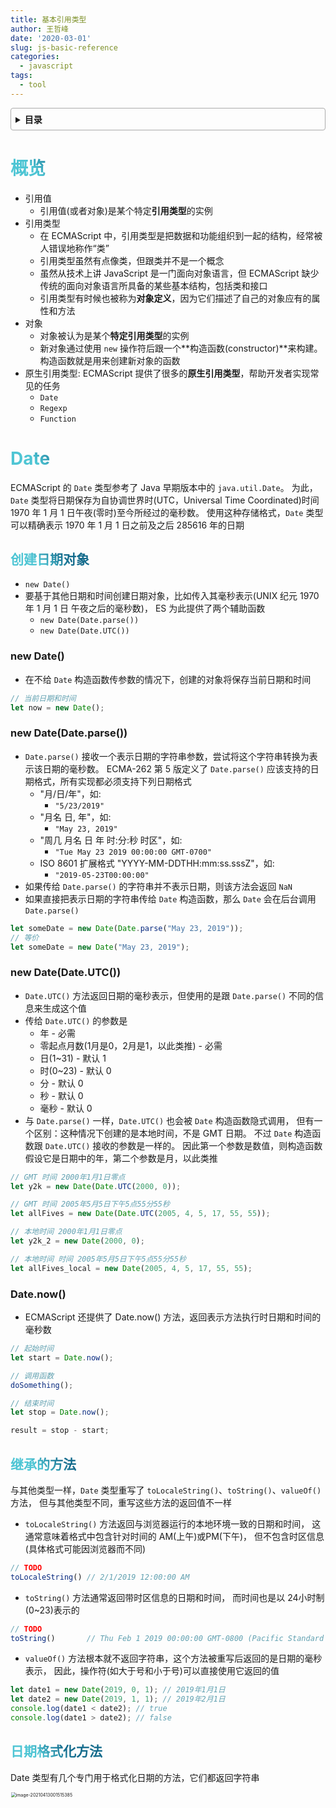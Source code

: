 ```yaml
---
title: 基本引用类型
author: 王哲峰
date: '2020-03-01'
slug: js-basic-reference
categories:
  - javascript
tags:
  - tool
---
```


<style>
h1 {
  background-color: #2B90B6;
  background-image: linear-gradient(45deg, #4EC5D4 10%, #146b8c 20%);
  background-size: 100%;
  -webkit-background-clip: text;
  -moz-background-clip: text;
  -webkit-text-fill-color: transparent;
  -moz-text-fill-color: transparent;
}
h2 {
  background-color: #2B90B6;
  background-image: linear-gradient(45deg, #4EC5D4 10%, #146b8c 20%);
  background-size: 100%;
  -webkit-background-clip: text;
  -moz-background-clip: text;
  -webkit-text-fill-color: transparent;
  -moz-text-fill-color: transparent;
}

details {
    border: 1px solid #aaa;
    border-radius: 4px;
    padding: .5em .5em 0;
}

summary {
    font-weight: bold;
    margin: -.5em -.5em 0;
    padding: .5em;
}

details[open] {
    padding: .5em;
}

details[open] summary {
    border-bottom: 1px solid #aaa;
    margin-bottom: .5em;
}
</style>

<details><summary>目录</summary><p>

- [概览](#概览)
- [Date](#date)
  - [创建日期对象](#创建日期对象)
    - [new Date()](#new-date)
    - [new Date(Date.parse())](#new-datedateparse)
    - [new Date(Date.UTC())](#new-datedateutc)
    - [Date.now()](#datenow)
  - [继承的方法](#继承的方法)
  - [日期格式化方法](#日期格式化方法)
  - [日期/时间组件方法](#日期时间组件方法)
- [RegExp](#regexp)
  - [正则表达式语法](#正则表达式语法)
    - [字面量语法](#字面量语法)
      - [pattern](#pattern)
      - [flat](#flat)
      - [示例](#示例)
    - [元字符](#元字符)
    - [构造函数语法](#构造函数语法)
      - [pattern](#pattern-1)
      - [flag](#flag)
  - [RegExp 实例属性](#regexp-实例属性)
  - [RegExp 实例方法](#regexp-实例方法)
  - [RegExp 构造函数属性](#regexp-构造函数属性)
  - [模式局限](#模式局限)
- [Function](#function)
- [原始值包装类型](#原始值包装类型)
  - [原始包装类型简介](#原始包装类型简介)
    - [原始值调用方法的原理](#原始值调用方法的原理)
    - [引用类型和原始包装类型的区别](#引用类型和原始包装类型的区别)
    - [Object 构造函数创建原始包装类型实例](#object-构造函数创建原始包装类型实例)
    - [转型函数与原始包装类型构造函数](#转型函数与原始包装类型构造函数)
    - [原始包装类型的用途](#原始包装类型的用途)
  - [Boolean](#boolean)
    - [Boolean 引用类型对象](#boolean-引用类型对象)
    - [valueOf()](#valueof)
    - [toString()](#tostring)
    - [原始值与引用值的区别](#原始值与引用值的区别)
  - [Number](#number)
    - [Number 引用类型对象](#number-引用类型对象)
    - [重写方法](#重写方法)
    - [格式化数值为字符串](#格式化数值为字符串)
    - [原始值与引用值的区别](#原始值与引用值的区别-1)
    - [isInteger() 方法](#isinteger-方法)
    - [isSafeInteger() 方法](#issafeinteger-方法)
  - [String](#string)
    - [String 引用类型对象](#string-引用类型对象)
    - [重写方法](#重写方法-1)
    - [length 属性](#length-属性)
    - [JavaScript 字符](#javascript-字符)
      - [length](#length)
      - [charAt()](#charat)
      - [charCodeAt()](#charcodeat)
      - [fromCharCode()](#fromcharcode)
    - [normalize() 方法](#normalize-方法)
    - [字符串操作方法](#字符串操作方法)
      - [字符串拼接](#字符串拼接)
      - [字符串提取](#字符串提取)
    - [字符串位置方法](#字符串位置方法)
    - [字符串包含方法](#字符串包含方法)
    - [trim() 方法](#trim-方法)
    - [repeat() 方法](#repeat-方法)
    - [padStart() 和 padEnd() 方法](#padstart-和-padend-方法)
    - [字符串迭代与解构](#字符串迭代与解构)
    - [字符串大小写转换](#字符串大小写转换)
    - [字符串模式匹配方法](#字符串模式匹配方法)
    - [localeCompare() 方法](#localecompare-方法)
    - [HTML 方法](#html-方法)
- [单例内置对象](#单例内置对象)
  - [Global](#global)
    - [URL 编码方法](#url-编码方法)
    - [eval() 方法](#eval-方法)
    - [Global 对象属性](#global-对象属性)
    - [window 对象](#window-对象)
  - [Math](#math)
    - [Math 对象属性](#math-对象属性)
    - [Math.min() 和 Math.max() 方法](#mathmin-和-mathmax-方法)
    - [舍入方法](#舍入方法)
    - [Math.random() 方法](#mathrandom-方法)
    - [其他方法](#其他方法)
</p></details><p></p>


# 概览

* 引用值
    - 引用值(或者对象)是某个特定**引用类型**的实例
* 引用类型
    - 在 ECMAScript 中，引用类型是把数据和功能组织到一起的结构，经常被人错误地称作“类”
    - 引用类型虽然有点像类，但跟类并不是一个概念
    - 虽然从技术上讲 JavaScript 是一门面向对象语言，但 ECMAScript 缺少传统的面向对象语言所具备的某些基本结构，包括类和接口
    - 引用类型有时候也被称为**对象定义**，因为它们描述了自己的对象应有的属性和方法
* 对象
    - 对象被认为是某个**特定引用类型**的实例
    - 新对象通过使用 `new` 操作符后跟一个**构造函数(constructor)**来构建。构造函数就是用来创建新对象的函数
* 原生引用类型: ECMAScript 提供了很多的**原生引用类型**，帮助开发者实现常见的任务
    - `Date`
    - `Regexp`
    - `Function`




# Date

ECMAScript 的 `Date` 类型参考了 Java 早期版本中的 `java.util.Date`。
为此，`Date` 类型将日期保存为自协调世界时(UTC，Universal Time Coordinated)时间 
1970 年 1 月 1 日午夜(零时)至今所经过的毫秒数。
使用这种存储格式，`Date` 类型可以精确表示 1970 年 1 月 1 日之前及之后 285616 年的日期

## 创建日期对象

* `new Date()`
* 要基于其他日期和时间创建日期对象，比如传入其毫秒表示(UNIX 纪元 1970 年 1 月 1 日 午夜之后的毫秒数)，
  ES 为此提供了两个辅助函数
    - `new Date(Date.parse())`
    - `new Date(Date.UTC())`

### new Date()

* 在不给 `Date` 构造函数传参数的情况下，创建的对象将保存当前日期和时间

```js
// 当前日期和时间
let now = new Date();
```

### new Date(Date.parse())

* `Date.parse()` 接收一个表示日期的字符串参数，尝试将这个字符串转换为表示该日期的毫秒数。
  ECMA-262 第 5 版定义了 `Date.parse()` 应该支持的日期格式，所有实现都必须支持下列日期格式
    - "月/日/年"，如:
        - `"5/23/2019"`
    - "月名 日, 年"，如:
        - `"May 23, 2019"`
    - "周几 月名 日 年 时:分:秒 时区"，如: 
        - `"Tue May 23 2019 00:00:00 GMT-0700"`
    - ISO 8601 扩展格式 "YYYY-MM-DDTHH:mm:ss.sssZ"，如: 
        - `"2019-05-23T00:00:00"`
* 如果传给 `Date.parse()` 的字符串并不表示日期，则该方法会返回 `NaN`
* 如果直接把表示日期的字符串传给 `Date` 构造函数，那么 `Date` 会在后台调用 `Date.parse()`

```js
let someDate = new Date(Date.parse("May 23, 2019"));
// 等价
let someDate = new Date("May 23, 2019");
```

### new Date(Date.UTC())

* `Date.UTC()` 方法返回日期的毫秒表示，但使用的是跟 `Date.parse()` 不同的信息来生成这个值
* 传给 `Date.UTC()` 的参数是
    - 年 - 必需
    - 零起点月数(1月是0，2月是1，以此类推) - 必需
    - 日(1~31) - 默认 1
    - 时(0~23) - 默认 0
    - 分 - 默认 0
    - 秒 - 默认 0
    - 毫秒 - 默认 0
* 与 `Date.parse()` 一样，`Date.UTC()` 也会被 `Date` 构造函数隐式调用，
  但有一个区别：这种情况下创建的是本地时间，不是 GMT 日期。
  不过 `Date` 构造函数跟 `Date.UTC()` 接收的参数是一样的。
  因此第一个参数是数值，则构造函数假设它是日期中的年，第二个参数是月，以此类推

```js
// GMT 时间 2000年1月1日零点
let y2k = new Date(Date.UTC(2000, 0));

// GMT 时间 2005年5月5日下午5点55分55秒
let allFives = new Date(Date.UTC(2005, 4, 5, 17, 55, 55));

// 本地时间 2000年1月1日零点
let y2k_2 = new Date(2000, 0);

// 本地时间 时间 2005年5月5日下午5点55分55秒
let allFives_local = new Date(2005, 4, 5, 17, 55, 55);
```

### Date.now()

- ECMAScript 还提供了 Date.now() 方法，返回表示方法执行时日期和时间的毫秒数

```js
// 起始时间
let start = Date.now();

// 调用函数
doSomething();

// 结束时间
let stop = Date.now();

result = stop - start;
```

## 继承的方法

与其他类型一样，`Date` 类型重写了 `toLocaleString()`、`toString()`、`valueOf()` 方法，
但与其他类型不同，重写这些方法的返回值不一样

- `toLocaleString()` 方法返回与浏览器运行的本地环境一致的日期和时间，
  这通常意味着格式中包含针对时间的 AM(上午)或PM(下午)，
  但不包含时区信息(具体格式可能因浏览器而不同)

```js
// TODO
toLocaleString() // 2/1/2019 12:00:00 AM
```

- `toString()` 方法通常返回带时区信息的日期和时间，
  而时间也是以 24小时制(0~23)表示的

```js
// TODO
toString()       // Thu Feb 1 2019 00:00:00 GMT-0800 (Pacific Standard Time)
```

- `valueOf()` 方法根本就不返回字符串，这个方法被重写后返回的是日期的毫秒表示，
  因此，操作符(如大于号和小于号)可以直接使用它返回的值

```js
let date1 = new Date(2019, 0, 1); // 2019年1月1日
let date2 = new Date(2019, 1, 1); // 2019年2月1日
console.log(date1 < date2); // true
console.log(date1 > date2); // false
```

## 日期格式化方法

Date 类型有几个专门用于格式化日期的方法，它们都返回字符串

<img src="images/image-20210413001515385.png" alt="image-20210413001515385" style="zoom:50%;" width="100%" />

## 日期/时间组件方法

Date 类型还有直接涉及取得或设置日期值的特定部分，
表中的 "UTC 日期" 指的是没有时区偏移(将日期转换为 GMT)时的日期

<img src="images/image-20210413001131754.png" alt="image-20210413001131754" style="zoom: 33%;" width="100%" />
<img src="images/image-20210413001221806.png" alt="image-20210413001221806" style="zoom: 33%;" width="100%" />

# RegExp

## 正则表达式语法

ECMAScript 通过 `RegExp` 类型支持正则表达式

### 字面量语法

```js
// 字面量
let expression = /pattern/flags;
```

#### pattern

正则表达式的 `pattern` (模式)可以是任何简单或复杂的正则表达式，包括

* 字符类
* 限定符
* 分组
* 向前查找
* 反向引用

#### flat

每个正则表达式可以带零个或多个 `flag`(标记)，用于控制正则表达式的行为。 表示匹配模式的标记如下:

- `g`: 全局模式，表示查找字符串的全部内容，而不是找到第一个匹配的内容就结束
- `i`: 不区分大小写，表示在查找匹配时忽略 `pattern` 和字符串的大小写
- `m`: 多行模式，表示查找到一行文本末尾时会继续查找
- `y`: 粘贴模式，表示只查找从 lastIndex 开始以之后的字符串
- `u`: Unicode 模式，启用 Unicode 匹配
- `s`: dotAll 模式，表示元字符. 匹配任何字符(包括 \n 或 \r)

#### 示例

```js
// 匹配字符串中的所有 "at"
let pattern1 = /at/g;

// 匹配第一个 "bat" 或 "cat"，忽略大小写
let pattern2 = /[bc]at/i;

// 匹配所有以 "at"结尾的三字符组合，忽略大小写
let pattern3 = /.at/gi;
```

### 元字符 

元字符在正则表达式中都有一种或多种特殊功能，所以要匹配这些字符，就必须使用反斜杠来转义。
即所有元字符在模式(pattern)中必须转义

* `(`
* `)`
* `[`
* `]`
* `{`
* `}`
* `\`
* `^`
* `$`
* `|`
* `?`
* `*`
* `+`
* `.`


```js
// 匹配第一个 "bat" 或 "cat"，忽略大小写
let pattern1 = /[bc]at/i;

// 匹配第一个 "[bc]at"，忽略大小写
let pattern4 = /\[bc\]at/i;

// 匹配所有以 "at" 结尾的三字符组合，忽略大小写
let pattern3 = /.at/gi;

// 匹配所有 ".at"，忽略大小写
let pattern5 = /\.at/gi;
```

### 构造函数语法

```js
// 构造函数
let expression = new RegExp(/pattern, /flag)
```

任何使用字面量定义的正则表达式也可以使用 `RegExp()` 构造函数来创建，它接收两个参数：

* 模式字符串
* 可选的标记字符串

```js
// 匹配第一个 "bat" 或 "cat"，忽略大小写
let pattern = /[bc]at/i;
// 等价于
let pattern1 = new RegExp("[bc]at", "i");
```

#### pattern

因为 RegExp 的模式参数是字符串，所以在某些情况下需要二次转义。
所有元字符都必须二次转义，包括转义字符序列

| 字面量模式           | 对应的字符串             |
| ------------------ | ---------------------- |
| `/\[bc\]at/`       | `\\[bc\\]at`           |
| `/\.at/`           | `\\.at`                |
| `/name\/age/\`     | `name\\/age`           |
| `/\d.\d{1,2}/`     | `\\d.\\d{1,2}`         |
| `/\w\\hello\\123/` | `\\w\\\\\hello\\\\123` |

#### flag
   
使用 `RegExp` 可以基于已有的正则表达式实例，并可选择性地修改它们的标记

```js
const re1 = /cat/g;
console.log(re1); // "/cat/g"

const re2 = new RegExp(rel1);
console.log(re2); // "/cat/g"

const re3 = new RegExp(re1, "i")
console.log(re3); // "/cat/i"
```

## RegExp 实例属性

每个 `RegExp` 实例都有下列属性，通过这些属性可以全面了解正则表达式的信息，
不过实际开发中用得不多，因为模式声明中包含这些信息

* `global`: 布尔值，表示是否设置了 `g` 标记
* `ignoreCase`: 布尔值，表示是否设置了 `i` 标记
* `unicode`: 布尔值，表示是否设置了 `u` 标记
* `sticky`: 布尔值，表示是否设置了 `y` 标记
* `lastIndex`: 整数，表示在元字符中下一次搜索的开始位置，始终从 0 开始
* `multiline`: 布尔值，表示是否设置了 `m` 标记
* `dotAll`: 布尔值，表示是否设置了 `s` 标记
* `source`: 正则表达式的字面量字符串(不是传给构造函数的模式字符串)，没有开头和结尾的斜杆
* `flags`: 正则表达式的标记字符串，始终以字面量而非传入构造函数的字符串模式形式返回(没有前后斜杆)

```js
let pattern1 = /\[bc\]at/i;
console.log(pattern1.global); // false
console.log(pattern1.ignoreCase); // true
console.log(pattern1.multiline); // false
console.log(pattern1.lastIndex); // 0
console.log(pattern1.source); // "\[bc\]at"
console.log(pattern1.flags); // "i"
```

```js
let pattern2 = new RegExp("\\[bc\\]at", "i");
console.log(pattern2.global);      // false
console.log(pattern2.ignoreCase);  // true 
console.log(pattern2.multiline); // false
console.log(pattern2.lastIndex);//0
console.log(pattern2.source); // "\[bc\]at" 
console.log(pattern2.flags); // "i"
```

## RegExp 实例方法

#TODO

## RegExp 构造函数属性

#TODO

## 模式局限

- 虽然 ECMAScript 对正则表达式的支持有了长足的进步，但仍然缺少 Perl 语言中的一些高级特性。 下列特性目前还没有得到 ECMAScript 的支持
    - \A 和 \Z 锚（分别匹配字符串的开始和末尾）
    - 联合及交叉类
    - 原子组
    - x （忽略空格）匹配模式
    - 条件匹配
    - 正则表达式注释

# Function

* 见第 10 章[《函数》](https://wangzhefeng.com/note/2020/08/01/js-function/)

# 原始值包装类型

## 原始包装类型简介

### 原始值调用方法的原理

为了方便操作原始值，ECMAScript 提供了 3 种特殊的引用类型，原始包装类型：

* `Boolean`
* `Number`
* `String`

这些类型具有引用类型一样的特点，但也具有与各自原始类型对应的特殊行为。
每当用到某个原始值的方法或属性时，后台都会创建一个相应原始包装类型的对象，
即 `Boolean`, `Number`, `String` 类型的实例，从而暴露出操作原始值的各种方法

原始值本身不是对象，因此逻辑上不应该有方法。而实际上上述例子又确实按照预期运行了。
这是因为后天进行了很多处理，从而实现了上述操作。具体来说，当在原始值上调用方法时，
实际上是以读模式访问的，也就是要从内存中读取变量保存的值。
在以读模式访问原始值的任何时候，后台都会执行以下 3 步，
这种行为可以让原始值拥有对象的行为：

> 1. 创建一个 `Boolean`/`Number`/`String` 类型的实例
> 2. 调用实例上的特定方法
> 3. 销毁实例

```js
// JavaScript 代码
let s1 = "some text";      // 原始值
let s2 = s1.substring(2);  // 原始值上调用 substring 方法

// 上面的代码与下面的步骤等价

// ECMAScript 代码
let s1 = new String("some text");
let s2 = s1.substring(2);
s1 = null;
```

### 引用类型和原始包装类型的区别

> **引用类型** 与 **原始值包装类型** 的主要区别在于**对象的生命周期**。
  在通过 `new` 实例化引用类型后，得到的实例会在离开作用域时被销毁。
  而自动创建的原始包装对象则只存在于访问它的那行代码执行期间。
  这意味着不能在运行时给原始值添加属性和方法

- 可以显示地使用 `Boolean`、`Number`、`String` 构造函数创建原始包装对象。
  不过应该在确实必要时再这么做，否则容易让开发者疑惑，
  分不清它们到底是原始值还是原始包装对象
- 在原始值包装类型的实例上调用 `typeof` 会返回 `"object"`
- 所有原始值包装对象都会转换为布尔值 `true`

```js
let s1 = "some text";
s1.color = "red";
console.log(s1.color); // undefined
```

### Object 构造函数创建原始包装类型实例

`Object` 构造函数作为一个工厂方法，能够根据传入值的类型返回相应的原始包装类型的实例

```js
let obj_string = new Object("some text");
console.log(obj_string instanceof String); // true

let obj_number = new Object(1);
console.log(obj_number instanceof Number); // true

let obj_boolean = new Object(true);
console.log(obj_boolean instanceof Boolean); // true
```

### 转型函数与原始包装类型构造函数

- 原始值类型
    - `Boolean`
    - `Number`
    - `String`
- 转型函数
    - `Boolean()`
    - `Number()`
    - `Strings()`
* 构造函数
    - `new Boolean()`
    - `new Number()`
    - `new String()`


使用 `new` 调用原始值包装类型的构造函数，与调用同名的转型函数并不一样

```js
let value = "25";

let number = Number(value); // 转型函数, 变量 number 中保存的是一个值为 25 的原始数值
console.log(typeof number); // "number"

let obj = new Number(value); // 构造函数, 变量 obj 中保存的是一个 Number 的实例
console.log(typeof obj);     // object
```

### 原始包装类型的用途

虽然不推荐显式创建原始值包装类型的实例，但他们对于操作原始值的功能是很重要的。
每个原始值包装类型都有相应的一套方法来方便数据操作

## Boolean

### Boolean 引用类型对象

`Boolean` 是对应布尔值的引用类型。要创建一个 Boolean 对象，
就使用 `Boolean()` 构造函数 并传入 `true` 或 `false`

```js
let booleanObject = new Boolean(true);
```

### valueOf()

`Boolean` 的实例会重写 `valueOf()` 方法，
返回一个原始值 `true` 或 `false`

```js
let booleanObject = new Boolean(true);
console.log(booleanObject.valueOf()); // ture

let trueValue = true;
console.log(trueValue.valueOf()); // ture
```

### toString()

`toString()` 方法被调用时也会被覆盖，
返回字符串 `"true"` 或 `"false"`

```js
let booleanObject = new Boolean(true); 
console.log(booleanObject.toString()); // "true"

let trueValue = true;
console.log(trueValue.toString()); // "true"
```

### 原始值与引用值的区别

理解原始布尔值和 Boolean 对象之间的区别非常重要，强烈建议永远不要使用后者。
Boolean 原始值与引用值(`Boolean` 对象)有几个区别：

1. `typeof` 操作符对原始值返回 `"boolean"`，对引用值返回 `"object"`

```js
let falseObject = new Boolean(false); // Boolean 对象
let falseValue = false;  // 原始值

console.log(typeof falseObject); // object
console.log(typeof falseValue); // boolean
```

2. `Boolean` 对象是 `Boolean` 类型的实例，在使用 `instanceof` 操作符时返回 `true`，
   但对原始值则返回 `false`

```js
let falseObject = new Boolean(false); // Boolean 对象
let falseValue = false;  // 原始值

console.log(falseObject instanceof Boolean); // true
console.log(falseValue instanceof Boolean); // false
```

## Number

### Number 引用类型对象

`Number` 是对应数值的引用类型。要创建一个 Number 对象，
就使用 `Number()` 构造函数并传入一个数值

```js
let numberObject = new Number(10);
```

### 重写方法

`Number` 类型重写了 `valueOf()`、`toLocaleString()`、`toString()` 等从 Object 继承的方法

- `valueOf()` 方法返回 Number 对象表示的原始值

```js
let num = 10;
console.log(num.valueOf()); // 10

let numberObject = new Number(10);
console.log(numberObject.valueOf()); // 10
```

- `toLocaleString()` 方法返回数值字符串

```js
let num = 10;
console.log(num.toLocalString()); // "10"

let numberObject = new Number(10);
console.log(numberObject.toLocalString()); // "10"
```

- `toString()` 方法返回数值字符串，并且可以选择地接收一个表示基数的参数，
  并返回相应基数形式的数值字符串

```js
let num = 10;
console.log(num.toString()); // "10"
console.log(num.toString(2)); // "1010"
console.log(num.toString(8)); // "12"
console.log(num.toString(10)); // "10"
console.log(num.toString(16)); // "a"

let numberObject = new Number(10);
console.log(numberObject.toString()); // "10"
console.log(numberObject.toString(2)); // "1010"
console.log(numberObject.toString(8)); // "12"
console.log(numberObject.toString(10)); // "10"
console.log(numberObject.toString(16)); // "a"
```

### 格式化数值为字符串

Number 类型提供了几个用于将数值格式化为字符串的方法

- `toFixed()` 返回包含指定小数点位数的数值字符串，
  如果数值超过了参数指定的位数，则四舍五入到最近的小数位

```js
let num = 10;
console.log(num.toFixed(2)); // "10.00"

let num = 10.005;
console.log(num.toFixed(2)); // "10.01"
```

- `toExponential()` 返回以科学计数法(也称指数计数法)表示的数值字符串

```js
let num = 10;
console.log(num.toExponential(1)); // "1.0e+1"
```

- `toPrecision()` 会根据情况返回最合理的输出结果，
  可能是固定精度，也可能是科学计数法形式

```js
let num = 99;
console.log(num.toPrecision(1)); // "1e+2"
console.log(num.toPrecision(2)); // "99"
console.log(num.toPrecision(3)); // "99.0"
```

### 原始值与引用值的区别

与 Boolean 对象类似，Number 对象也为数值提供了重要能力。
但是，考虑到两者存在同样的潜在问题，因此并不建议直接实例化 Number 对象。

在处理原始数值和引用数值时，`typeof` 和 `instacnceof` 操作符会返回不同的结果

```js
let numberObject = new Number(10);
let numberValue = 10;

console.log(typeof numberObject);	// "object"
console.log(typeof numberValue);	// "number"

console.log(numberObject instanceof Number); // ture
console.log(numberObject instanceof Number); // false
```

### isInteger() 方法

ES6 新增了 `Number.isInteger()` 方法，用于辨别一个数值是否保存整数。
有时候，小数位的 0 可能会让人误以为数值是一个浮点数

```js
console.log(Number.isInteger(1)); 	 // true
console.log(Number.isInteger(1.00)); // true
console.log(Number.isInteger(1.01)); // false
```

### isSafeInteger() 方法

IEEE 754 数值格式有一个特殊的数值范围，在这个范围内二进制数值可以表示一个整数值。
数值范围从 `Number.MIN_SAFE_INTEGER`(`$-2^{53}+1$`) 到 `Number.MAX_SAFE_INTEGER`(`$2^{52}-1$`)。
对超出这个范围的数值，即使尝试保存为整数，IEEE 754 编码格式也意味着二进制值会表示一个完全不同的数值。
为了鉴别一个整数是否在这个范围内，可以使用 `Number.isSafeInteger()` 方法

```js
console.log(Number.isSafeInteger(-1 * (2 ** 53)));     //false
console.log(Number.isSafeInteger(-1 * (2 ** 53) + 1)); // ture
console.log(Number.isSafeInteger(2 ** 53)); 	       // false
console.log(Number.isSafeInteger((2 ** 53) - 1));      // true
```

## String

### String 引用类型对象

`String` 是对应字符串的引用类型。要创建一个 String 对象，
就使用 String 构造函数并传入一个数值

```js
let stringObject = new String("hello world");
```

### 重写方法

String 对象的方法可以在所有字符串原始值上调用。下面三个继承的方法都返回对象的原始字符串值：

- `valueOf()`
- `toLocaleString()`
- `toString()`

```js
let stringValue = "hello world";

console.log(stringObject.valueOf()); // "hello world"
console.log(stringObject.toLocaleString()); // "hello world"
console.log(stringObject.toString()); // "hello world"
```

### length 属性

String 对象都有一个 `length` 属性，表示字符串中字符的数量

```js
let stringValue = "hello world";
console.log(stringValue.length); // "11"
```

### JavaScript 字符

JavaScript 字符串由 16 位码元(code unit)组成。对多数字符来说，每 16 位码元对应一个字符

JavaScript 字符串使用了两种 Unicode 编码混合的策略：UCS-2 和 UTF-16。
对于可以采用 16位编码的字符(U+0000~U+FFFF)，这两种编码实际上是一样的

#### length

* 字符串的 `length` 属性表示字符串包含多少 16 位码元

```js
let message = "abcde";
console.log(message.length); // 5
```

#### charAt()

* `charAt()` 方法返回给定索引位置的字符，由传给方法的整数参数指定。
  具体来说，这个方法查找指定索引位置的 16 位码元

```js
let message = "abcde";
console.log(message.charAt(2)); // "c"
```

#### charCodeAt()

* `charCodeAt()` 方法可以查看指定码元的字符编码。
  这个方法返回指定索引位置的码元值，索引以整数指定 

```js
let message = "abcde";
// Unicode "Latin small letter C" 的编码是 U+0063
console.log(message.charCodeAt(2)); // 99

// 十进制 99 等于十六进制 63
console.log(99 === 0x63); // true
```

#### fromCharCode()

* `fromCharCode()` 方法用于根据给定的 UTF-16 码元创建字符串中的字符。
  这个方法可以接收任意多个数值，并返回将所有数值对应的字符拼接起来的字符串


* TODO


### normalize() 方法

* TODO

### 字符串操作方法

#### 字符串拼接

- `concat()`：将一个或多个字符串拼接成一个新字符串

```js
let stringValue = "hello";
let result = stringValue.concat(" world");
console.log(result); // "hello world"
console.log(stringValue); // "hello"
```

```js
let stringValue = "hello";
let result = stringValue.concat(" ", "world", "!");
console.log(result); // "hello world!"
console.log(stringValue); // "hello"
```

- `+`：更常用

```js
let result = stringValue + " " + "world" + "!";
console.log(result);
```

#### 字符串提取

- `slice(start[, end])`
- `substr(start[, end])`
- `substring(start[, num])`

```js
let stringValue = "hello world";
console.log(stringValue.slice(3)); 			// "lo world"
console.log(stringValue.substring(3)); 		// "lo world"
console.log(stringValue.substr(3)); 		// "lo world"
console.log(stringValue.slice(3, 7)); 		// "lo w"
console.log(stringValue.substring(3, 7)); 	// "low w"
console.log(stringValue.substr(3, 7)); 		// "lo worl"

// slice 方法将所有负值参数都当成字符串长度加上负参数
console.log(stringValue.slice(-3));        // "rld"
console.log(stringValue.slice(stringValue.length + (-3)));// substring 方法将所有福参数值都转换为0
console.log(stringValue.substring(-3));    // "hello world"

// substr 方法将第一个负参数值当成字符串长度加上改值
console.log(stringValue.substr(-3)); 	   // "rld"
console.log(stringValue.slice(3, -4)); 	   // "lo w"
console.log(stringValue.substring(3, -4)); // "hel"
console.log(stringValue.substr(3, -4));    // "" (empty string)
```

### 字符串位置方法

- `indexOf()`
- `lastIndexOf()`

```js
let stringValue = "hello world";
console.log(stringValue.indexOf("o"));	   // 4
console.log(stringValue.lastIndexOf("o")); // 7
console.log(stringValue.indexOf("o", 6));     // 7
console.log(stringValue.lastIndexOf("o", 6)); // 4
let stringValue = "Lorem ipsum dolor sit amet, consectetur adipisicing elit";
let positions = new Array();
let pos = stringValue.indexOf("e");while(pos > -1) {    
    positions.push(pos);    
    pos = stringValue.indexOf("e", pos + 1);
} // [3, 24, 32, 35, 52]
```

### 字符串包含方法

ECMAScript 6 增加了 3 个用于判断字符串中是否包含另一个字符的方法

- `startsWith()`
    - 检查开始索引 0 的匹配项
    - 可接受可选的第二个参数，表示开始搜索的位置，如果传入第二个参数，则意味着这两个方法会从指定位置向着字符串末尾搜索，忽略该位置之前的所有字符

```js
let message = "foobarbaz";

console.log(message.startsWith("foo")); // true
console.log(message.startsWith("foo", 1)); // false
```

- `endsWith()`

    - 检索开始于索引(string.length - substring.length)的匹配项
    - 可接受可选的第二个参数，表示应该当作字符串末尾的位置，如果不提供这个参数，那么默认就是字符串长度。如果提供这个参数，那么就好像字符串只有那么多字符串一样

```js
let message = "foobarbaz";

console.log(message.endsWith("bar")); // false
console.log(message.endsWith("bar", 6)); // true
```

- `includes()`

    - 检查整个字符串
    - 可接受可选的第二个参数，表示开始搜索的位置，如果传入第二个参数，则意味着这两个方法会从指定位置向着字符串末尾搜索，忽略该位置之前的所有字符

```js
let message = "foobarbaz";

console.log(message.includes("bar")); // true
console.log(message.includes("bar", 4)); // false
```


```js
let message = "foobarbaz";

console.log(message.startsWith("foo")); // true
console.log(message.startsWith("bar")); // false

console.log(message.endsWith("baz")); // true
console.log(message.endsWith("bar")); // false

console.log(message.includes("bar")); // true
console.log(message.includes("qux")); // false
```

### trim() 方法

ECMAScript 在所有字符串上都提供了 `trim()`  方法，
这个方法会创建字符串的一个副本，删除前、后所有空格符，再返回结果

- `trimLeft()`
- `trimRight()`

```js
let stringValue = "  hello world ";
let trimmedStringValue = stringValue.trim();

console.log(stringValue); // "  hello world "
console.log(trimmedStringValue); // "hello world"
```

### repeat() 方法

ECMAScript 在所有字符串上都提供了 `repeat()` 方法，这个方法接收一个整数参数，
表示要将字符串复制多少次，然后返回拼接所有副本后的结果

```js
let stringValue = "na ";
console.log(stringValue.repeat(16) + "batman");
// na na na na na na na na na na na na na na na na batman
```

### padStart() 和 padEnd() 方法

`padStart()` 和 `padEnd()` 方法会复制字符串，如果小于指定长度，则在相应一边填充字符，直至满足长度条件。

- 这两个方法的第一个参数是长度，第二个 参数是可选的填充字符串，默认为空格(U+0020)

```js
let stringValue = "foo";

console.log(stringValue.padStart(6)); // "   foo"
console.log(stringValue.padStart(9, ".")); // "......foo"

console.log(stringValue.padEnd(6)); // "foo   "
console.log(stringValue.padEnd(9, ".")); // "foo......"
```

- 可选的第二个参数并不限于一个字符，如果提供了多个字符的字符串，则会将其拼接并截断以匹配指定长度
- 此外，如果长度小于或等于字符串长度，则会返回原始字符串

```js
let stringValue = "foo";

console.log(stringValue.padStart(8, "bar")); // "barbafoo"
console.log(stringValue.padStart(2)); // "foo"

console.log(stringValue.padEnd(8, "bar")); // "foobarba"
console.log(stringValue.padEnd(2)); // "foo"
```

### 字符串迭代与解构

- 字符串的原型上暴露了一个 `@@iterator` 方法，表示可以迭代字符串的每个字符

```js
let message = "abc";
let stringIterator = message[Symbol.iterator]();

console.log(stringIterator.next()); // {value: "a", done: false}
console.log(stringIterator.next()); // {value: "b", done: false}
console.log(stringIterator.next()); // {value: "c", done: false}
console.log(stringIterator.next()); // {value: undefined, done: true}
```

- 在 `for-of` 循环中可以通过这个迭代器按序访问每个字符

```js
for (const c of "abcde") {
    console.log(c);
}
// a
// b
// c
// d
// e
```

- 有了这个迭代器后，字符串就可以通过解构操作来结构了

```js
let message = "abcde";
console.log([...message]); // ["a", "b", "c", "d", "e"]
```

### 字符串大小写转换

- `toLowerCase()`
- `toLocaleLowerCase()`
    - 基于特定地区的实现，在少数语言中(如土耳其语)，Unicode 大小写转换需应用特殊规则
- `toUpperCase()`
- `toLocaleUpperCase()`
    - 基于特定地区的实现，在少数语言中(如土耳其语)，Unicode 大小写转换需应用特殊规则
- 如果不知道代码设计什么语言，则最好使用地区特定的转换方法

### 字符串模式匹配方法

String 类型专门在为字符串中实现模式匹配设计了几个方法

- `match(正则表达式字符串 or RegExp对象)`
    - 本质上跟 RegExp 对象的 exec() 方法相同

```js
let text = "cat, bat, sat, fat";
let pattern = /.at/;

// 等价于 pattern.exec(text)
let matches = text.match(pattern);
console.log(matches.index); // 0
console.log(matches[0]); // "cat"
console.log(matches.lastIndex); // 0
```

- `search(正则表达式字符串 or RegExp对象)`

```js
let text = "cat, bat, sat, fat";
let pattern = /at/;
let pos = text.search(pattern);
console.log(pos); // 1
```

- `replace(RegExp对象 or 字符串, 字符串 or 函数)`
    - 如果第一个参数是字符串，那么只会替换第一个字符串
    - 想要替换素有字符串，第一个参数必须为正则表达式并且带全局标记`/g`

```js
let text = "cat, bat, sat, fat";
let result = text.replace("at", "ond");
console.log(result); // "cond, bat, sat, fat"

result = text.replace(/at/g, "ond");
console.log(result); // "cond, bond, sond, fond"
```

TOOD

- split()

### localeCompare() 方法

- localeCompare() 方法比较两个字符串，返回如下 3 个值中的一个
    - 如果按照字母表顺序，字符串应该排在字符串参数前头，则返回负值
        - 通常是 -1，具体还要看与实际值相关的实现
    - 如果字符串与字符串参数相等，则返回 0
    - 如果按照字母表顺序，字符串应该排在字符串参数后头，则返回正值
        - 通常是 1，具体还要看与实际值相关的实现
- 示例 1

```js
let stringValue = "yellow";

console.log(stringValue.localCompare("brick")); // 1
console.log(stringValue.localCompare("yellow")); // 0
console.log(stringValue.localCompare("zoo")); // -1
```

- 示例 2：因为返回的具体值可能因具体实现而异，所以这样使用 localeCompare() 方法
    - localeCompare() 的独特之处在于，实现所在的地区(国家和语言)决定了这个方法如何比较字符串，在美国，英语 ECMAScript 实现的标准语言，localeCompare() 区分大小写，大写字母排在小写字母前面，但其他地区未必是这种情况

```js
function determineOrder(value) {
    let result = stringValue.localeCompare(value);
    if (result < 0) {
        console.log(`The string 'yellow' comes before the string '${value}'.`);
    } else if (result > 0) {
        console.log(`The string 'yellow' comes after the string '${value}'.`);
    } else {
        console.log(`The string 'yellow' is equal the string '${value}'.`);
    }
}

determineOrder("brick");
determineOrder("yellow");
determineOrder("zoo");
```

### HTML 方法

早期的浏览器开发商认为使用 JavaScript 动态生成 HTML 标签是一个需求。
因此，早期浏览器扩展了规范，增加了生成 HTML 标签的方法。
不过，这些方法基本上已经没有人使用了，因为结果通常不是语义化的标记



# 单例内置对象

ECMA-262 对内置对象的定义是：**任何由 ECMAScript 实现提供、与宿主环境无关，并在 ECMAScript 程序开始执行时就存在的对象**。
这意味着，开发者不用显式地实例化内置对象，因为它们已经实例化好了。常见的内置对象：

* `Object`
* `Array`
* `String`
* `Global`
* `Math`

## Global

Global 对象是 ECMAScript 中最特别的对象，因为代码不会显式地访问它。
ECMA-262 规定 Global 对象是一种兜底对象，它针对的是不属于任何对象的属性和方法。
事实上，不存在全局变量或全局函数这种东西，在全局作用域中定义的变量和函数都会变成 Global 对象的属性，
下面的函数都是 Global 对象的方法:

* `isNaN()`
* `isFinite()`
* `parseInt()`
* `parseFloat()`
* `encodeURI()`
* `encodeURIComponent()`
* `decodeURI()`
* `decodeURIComponent()`
* `eval()`

### URL 编码方法

- `encodeURI()` 和 `encodeURIComponent()` 方法用于编码统一资源标识符(URI)，
  以便传给浏览器，有效的 URI 不能包含某些字符，比如空格。
  使用 URI 编码方法来编码 URI 可以让浏览器能够理解它们，
  同时又以特殊的 UTF-8 编码替换掉所有无效字符

- `encodeURI()` 方法用于对整个 URI 进行编码
    - 比如: `"www.wrox.com/illegal value.js"`
- `encodeURIComponent()` 方法用于编码 URI 中单独的组件，
    - `"illegal value.js"`
- `encodeURI()` 方法与 `encodeURIComponent()` 的主要区别是，
  `encodeURI()` 不会编码属于 URL 组件的特殊字符，
  比如 冒号、斜杆、问号、井号，而 `encodeURIComponent() ` 会编码它发现的素有非标准字符

```js
let uri = "http://www.wrox.com/illegal value.js#start";

// "http://www.wrox.com/illegal%20value.js#start"
console.log(encodeURI(uri));

// "http%3A%2F%2Fwww.wrox.com%2Fillegal%20value.js%23start"
console.log(encodeURIComponent(uri));
```

- 与 `encodeURI()`  和 `encodeURIComponent()` 相对的是  `decodeURI()` 和 `decodeURIComponent()`

```js
let uri = "http%3A%2F%2Fwww.wrox.com%2Fillegal%20value.js%23start";

// "http%3A%2F%2Fwww.wrox.com%2Fillegal value.js%23start"
console.log(decodeURI(uri));

// "http://www.wrox.com/illegal value.js#start"
console.log(decodeURIComponent(uri));
```

### eval() 方法

`eval()` 可能是 ECMAScript 语言中最强大的方法了，这个方法就是一个完整的 ECMAScript 解释器，
它接受一个参数，即一个要执行的 ECMAScript(JavaScript)字符串。当解释器发现 `eval()` 调用时，
会将参数解释为实际的 ECMAScript 语句，然后将其插入到该位置

- 示例

```js
eval("console.log('hi')");

// 等价于

console.log("hi");
```

- 通过 `eval()` 执行的代码属于该调用所在上下文，被执行的代码与该上下文拥有相同的作用域链，
  这意味着定义在包含上下文中的变量可以在 `eval()` 调用内部被引用

```js
let msg = "hello world";
eval("console.log(msg)"); // "hello world"
```

- 可以在 `eval()` 内部定义一个函数或变量，然后在外部代码中引用

```js
eval("function sayHi() { console.log('hi'); }");
sayHi();
```

- 通过 `eval()` 定义的任何变量和函数都不会被提升，这是因为在解析代码的时候，
  它们是被包含在一个字符串中的。它们只是在 `eval()` 执行的时候才会被创建

```js
eval("let msg = 'hello world';");
console.log(msg); // Reference Error: msg is not defined
```

- 在严格模式下，在 `eval()` 内部创建的变量和函数无法被外部访问
- 在严格模式下，赋值给 `eval` 也会导致错误

```js
"use strict";
eval = "hi"; // 导致错误
```

### Global 对象属性

- Global 对象有很多属性

| 属性            | 说明                    |
| -------------- | ---------------------- |
| undefined       | 特殊值 undefined         |
| NaN            | 特殊值 NaN              |
| Infinity        | 特殊值 Infinity          |
| Object         | Object 的构造函数      |
| Array          | Array 的构造函数       |
| Function       | Function 的构造函数    |
| Boolean        | Boolean 的构造函数     |
| String         | String 的构造函数      |
| Number         | Number 的构造函数      |
| Date           | Date 的构造函数        |
| RegExp         | RegExp 的构造函数      |
| Symbol         | Symbol 的构造函数      |
| Error          | Error 的构造函数       |
| EvalError      | EvalError 的构造函数   |
| RangeError     | RangeError 的构造函数  |
| ReferenceError | Reference 的构造函数   |
| SyntaxError    | SyntaxError 的构造函数 |
| TypeError      | TypeError 的构造函数   |
| URIError       | URIError 的构造函数    |

### window 对象

- 虽然 ECMA-262 没有规定直接访问 Global 对象的方式，
  但浏览器将 `window` 对象实现为 `Global` 对象的代理。
  因此，所有全局作用域中声明的变量和函数都变成了 `window` 的属性

```js
var color = "red";

function sayColor() {
    console.log(window.color);
}
window.sayColor(); // "red"
```

- 当一个函数在没有明确(通过成为某个对象的方法，或者通过 `call()`/`apply()`)指定 `this` 值的情况下执行时，
  `this` 值等于 `Global` 对象，因此，调用一个简单返回 `this` 的函数是在任何执行上下文中获取 `Global` 对象的通用方式

```js
let global = function() {
    return this;
}();
```

## Math

- ECMAScript 提供了 Math 对象作为保存数学公式、信息和计算的地方
- Math 对象提供了一些辅助计算的属性和方法

### Math 对象属性

- Math 对象有一些属性，主要用于保存数学中的一些特殊值

<img src="images/image-20210413213822194.png" alt="image-20210413213822194" style="zoom: 33%;" />

### Math.min() 和 Math.max() 方法

- 多个参数取值

```js
let max = Math.max(3, 54, 32, 16);
console.log(max); // 54

let min = Math.min(3, 54, 32, 16);
console.log(min); // 3
```

- 数组取值

```js
let values = [1, 2, 3, 4, 5, 6, 7, 8];
let max = Math.max(...values);
console.log(max); // 8
```

### 舍入方法

- `Math.ceil()`
    - 始终向上舍入为最近接的整数
- `Math.floor()`
    - 始终向下舍入为最接近的整数
- `Math.round()`
    - 执行四舍五入
- `Math.fround()`
    - 返回数值最接近的单精度(32)位浮点值表示

### Math.random() 方法

- `Math.random()` 方法返回一个 0~1 范围内的随机数，其中包含 0 但不包含 1
    - 对于希望显示随机名言或随机新闻的网页，这个方法非常方便

```js
// 从一组整数中随机选择一个数
let num = Math.floor(Math.random() * total_number_of_choices + first_possible_value);

// 从 1~10 范围内随机选择一个数
let num = Math.floor(Math.random() * 10 + 1); // (0 ~ 0.99999999999999) * 10 = 0 ~ 9.9999999999 + 1 = 1 ~ 10.9999999999

// 从 2~10 范围内随机选择一个数
let num = Math.floor(Math.random() * 9 + 2); // (0 ~ 0.99999999999999) * 9 = 0 ~ 8.9999999991 + 2 = 2 ~ 10.9999999999

// -----------------------------------
// 通过函数来算出可选总数和最小可能的值
// -----------------------------------
function selectFrom(lowerValue, upperValue) {
    let choices = upperValue - lowerValue + 1;
    return Math.floor(Math.random() * choices + lowerValue);
}

// 从 2 ~ 10 范围内随机选择一个数
let num = selectFrom(2, 10);
console.log(num); // 2 ~ 10 范围的值，其中包含 2 和 10

// 从数组中随机选择一个元素
let colors = ["red", "green", "blue", "yellow", "black", "purple", "brown"];
let color = colors[selectFrom(0, colors.length - 1)];
console.log(color);
```

- `Math.random()` 方法在这里出于演示目的是没有问题的。
  如果为了加密而需要生成随机数(传给生成器的输入需要较高的不确定性)，那么建议使用 `window.crypto.getRandomValues()`

### 其他方法

<img src="images/image-20210413214548023.png" alt="image-20210413214548023" style="zoom:33%;" />

